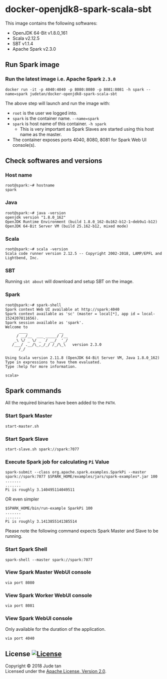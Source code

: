# docker-openjdk8-spark-scala-sbt

This image contains the following softwares:

* OpenJDK 64-Bit v1.8.0_161
* Scala v2.12.5
* SBT v1.1.4
* Apache Spark v2.3.0

## Run Spark image
### Run the latest image i.e. Apache Spark `2.3.0`

    docker run -it -p 4040:4040 -p 8080:8080 -p 8081:8081 -h spark --name=spark judetan/docker-openjdk8-spark-scala-sbt


The above step will launch and run the image with:

* `root` is the user we logged into.
 * `spark` is the container name. `--name=spark`
 * `spark` is host name of this container. `-h spark`
 	* This is very important as Spark Slaves are started using this host name as the master.
 * The container exposes ports 4040, 8080, 8081 for Spark Web UI console(s).

## Check softwares and versions

### Host name

    root@spark:~# hostname
    spark

### Java

    root@spark:~# java -version
    openjdk version "1.8.0_162"
    OpenJDK Runtime Environment (build 1.8.0_162-8u162-b12-1~deb9u1-b12)
    OpenJDK 64-Bit Server VM (build 25.162-b12, mixed mode)

### Scala

    root@spark:~# scala -version
    Scala code runner version 2.12.5 -- Copyright 2002-2018, LAMP/EPFL and Lightbend, Inc.

### SBT

Running `sbt about` will download and setup SBT on the image.

### Spark

```
root@spark:~# spark-shell
Spark context Web UI available at http://spark:4040
Spark context available as 'sc' (master = local[*], app id = local-1524207811656).
Spark session available as 'spark'.
Welcome to
      ____              __
     / __/__  ___ _____/ /__
    _\ \/ _ \/ _ `/ __/  '_/
   /___/ .__/\_,_/_/ /_/\_\   version 2.3.0
      /_/
         
Using Scala version 2.11.8 (OpenJDK 64-Bit Server VM, Java 1.8.0_162)
Type in expressions to have them evaluated.
Type :help for more information.

scala> 

```
## Spark commands
All the required binaries have been added to the `PATH`.

### Start Spark Master

    start-master.sh

### Start Spark Slave

    start-slave.sh spark://spark:7077

### Execute Spark job for calculating `Pi` Value

    spark-submit --class org.apache.spark.examples.SparkPi --master spark://spark:7077 $SPARK_HOME/examples/jars/spark-examples*.jar 100
    .......
    .......
    Pi is roughly 3.140495114049511


OR even simpler

    $SPARK_HOME/bin/run-example SparkPi 100
    .......
    .......
    Pi is roughly 3.1413855141385514

Please note the following command expects Spark Master and Slave to be running. 

### Start Spark Shell

    spark-shell --master spark://spark:7077

### View Spark Master WebUI console

 `via port 8080 `
### View Spark Worker WebUI console

`via port 8081 `

### View Spark WebUI console
Only available for the duration of the application.

`via port 4040 `

## License [![License](http://img.shields.io/:license-apache-blue.svg)](http://www.apache.org/licenses/LICENSE-2.0.html)
Copyright &copy; 2018 Jude tan<br>
Licensed under the [Apache License, Version 2.0](http://www.apache.org/licenses/LICENSE-2.0).